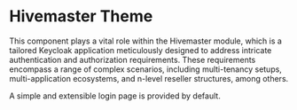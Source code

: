 # Hivemaster Theme

This component plays a vital role within the Hivemaster module, which is a tailored Keycloak
application meticulously designed to address intricate authentication and authorization
requirements. These requirements encompass a range of complex scenarios, including multi-tenancy
setups, multi-application ecosystems, and n-level reseller structures, among others.

A simple and extensible login page is provided by default.

